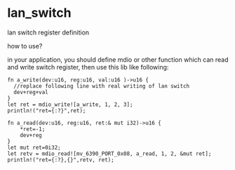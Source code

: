 # lan_switch
lan switch register definition

how to use?

in your application, you should define mdio or other function which can read and write switch register,
then use this lib like following:

    fn a_write(dev:u16, reg:u16, val:u16 )->u16 {
      //replace following line with real writing of lan switch
      dev+reg+val
    }
    let ret = mdio_write![a_write, 1, 2, 3];
    println!("ret={:?}",ret);

    fn a_read(dev:u16, reg:u16, ret:& mut i32)->u16 {
        *ret=-1;
        dev+reg 
    }
    let mut ret=0i32;
    let retv = mdio_read![mv_6390_PORT_0x08, a_read, 1, 2, &mut ret];
    println!("ret={:?},{}",retv, ret);
